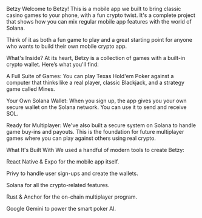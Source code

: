 Betzy
Welcome to Betzy! This is a mobile app we built to bring classic casino games to your phone, with a fun crypto twist. It's a complete project that shows how you can mix regular mobile app features with the world of Solana.

Think of it as both a fun game to play and a great starting point for anyone who wants to build their own mobile crypto app.

What's Inside?
At its heart, Betzy is a collection of games with a built-in crypto wallet. Here’s what you'll find:

A Full Suite of Games: You can play Texas Hold'em Poker against a computer that thinks like a real player, classic Blackjack, and a strategy game called Mines.

Your Own Solana Wallet: When you sign up, the app gives you your own secure wallet on the Solana network. You can use it to send and receive SOL.

Ready for Multiplayer: We've also built a secure system on Solana to handle game buy-ins and payouts. This is the foundation for future multiplayer games where you can play against others using real crypto.

What It's Built With
We used a handful of modern tools to create Betzy:

React Native & Expo for the mobile app itself.

Privy to handle user sign-ups and create the wallets.

Solana for all the crypto-related features.

Rust & Anchor for the on-chain multiplayer program.

Google Gemini to power the smart poker AI.